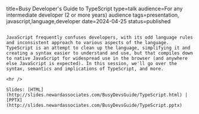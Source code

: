 title=Busy Developer's Guide to TypeScript
type=talk
audience=For any intermediate developer (2 or more years) audience
tags=presentation, javascript,language,developer
date=2024-04-25
status=published
~~~~~~

JavaScript frequently confuses developers, with its odd language rules and inconsistent approach to various aspects of the language. TypeScript is an attempt to clean up the language, simplifying it and creating a syntax easier to understand and use, but that compiles down to native JavaScript for widespread use in the browser (and anywhere else JavaScript is expected). In this session, we'll go over the syntax, semantics and implications of TypeScript, and more.
    
<hr />

Slides: [HTML](http://slides.newardassociates.com/BusyDevsGuide/TypeScript.html) | [PPTX](http://slides.newardassociates.com/BusyDevsGuide/TypeScript.pptx)
